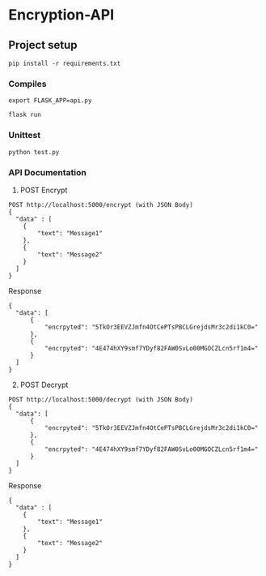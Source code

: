# Encryption-API

## Project setup
```
pip install -r requirements.txt
```

### Compiles
```
export FLASK_APP=api.py
```
```
flask run 
```

### Unittest
```
python test.py 
```

### API Documentation
1. POST Encrypt
```
POST http://localhost:5000/encrypt (with JSON Body)
{
  "data" : [
    {
        "text": "Message1"
    },
    {
        "text": "Message2"
    }
  ]
}
```
Response
```
{
  "data": [
      {
          "encrpyted": "5TkOr3EEVZJmfn4OtCePTsPBCLGrejdsMr3c2di1kC0="
      },
      {
          "encrpyted": "4E474hXY9smf7YDyf82FAW0SvLo00MGOCZLcn5rf1m4="
      }
  ]
}
```

2. POST Decrypt
```
POST http://localhost:5000/decrypt (with JSON Body)
{
  "data": [
      {
          "encrpyted": "5TkOr3EEVZJmfn4OtCePTsPBCLGrejdsMr3c2di1kC0="
      },
      {
          "encrpyted": "4E474hXY9smf7YDyf82FAW0SvLo00MGOCZLcn5rf1m4="
      }
  ]
}
```
Response
```
{
  "data" : [
    {
        "text": "Message1"
    },
    {
        "text": "Message2"
    }
  ]
}
```